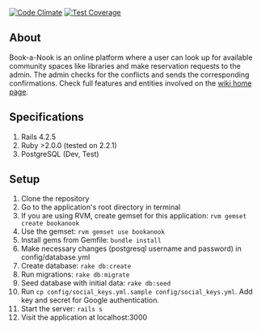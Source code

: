 [![Code Climate](https://codeclimate.com/github/berkmancenter/bookanook/badges/gpa.svg)](https://codeclimate.com/github/berkmancenter/bookanook)
[![Test Coverage](https://codeclimate.com/github/berkmancenter/bookanook/badges/coverage.svg)](https://codeclimate.com/github/berkmancenter/bookanook/coverage)

## About
Book-a-Nook is an online platform where a user can look up for available community spaces like libraries and make reservation requests to the admin. The admin checks for the conflicts and sends the corresponding confirmations. 
Check full features and entities involved on the [wiki home page](https://github.com/berkmancenter/bookanook/wiki).

## Specifications
1. Rails 4.2.5
2. Ruby >2.0.0 (tested on 2.2.1)
3. PostgreSQL (Dev, Test)

## Setup
1. Clone the repository
2. Go to the application's root directory in terminal
3. If you are using RVM, create gemset for this application: `rvm gemset create bookanook`
4. Use the gemset: `rvm gemset use bookanook`
5. Install gems from Gemfile: `bundle install`
6. Make necessary changes (postgresql username and password) in config/database.yml
7. Create database: `rake db:create`
8. Run migrations: `rake db:migrate`
9. Seed database with initial data: `rake db:seed`
10. Run `cp config/social_keys.yml.sample config/social_keys.yml`. Add key and secret for Google authentication.
11. Start the server: `rails s`
12. Visit the application at localhost:3000
